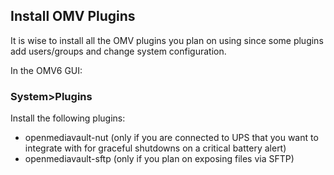 ## Install OMV Plugins

It is wise to install all the OMV plugins you plan on using since some plugins add users/groups and change system configuration.  

In the OMV6 GUI:

### System>Plugins

Install the following plugins:
* openmediavault-nut (only if you are connected to UPS that you want to integrate with for graceful shutdowns on a critical battery alert)
* openmediavault-sftp (only if you plan on exposing files via SFTP)
